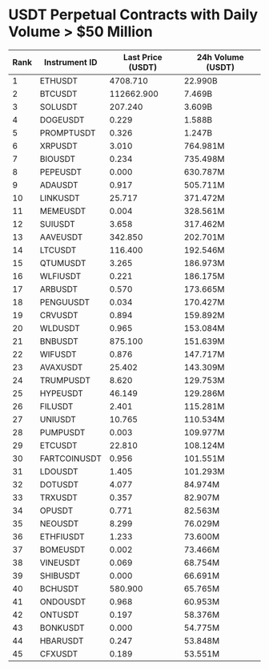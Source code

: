 # USDT Perpetual Contracts with Daily Volume > $50 Million

| Rank | Instrument ID | Last Price (USDT) | 24h Volume (USDT) |
|------|---------------|-------------------|-------------------|
| 1 | ETHUSDT | 4708.710 | 22.990B |
| 2 | BTCUSDT | 112662.900 | 7.469B |
| 3 | SOLUSDT | 207.240 | 3.609B |
| 4 | DOGEUSDT | 0.229 | 1.588B |
| 5 | PROMPTUSDT | 0.326 | 1.247B |
| 6 | XRPUSDT | 3.010 | 764.981M |
| 7 | BIOUSDT | 0.234 | 735.498M |
| 8 | PEPEUSDT | 0.000 | 630.787M |
| 9 | ADAUSDT | 0.917 | 505.711M |
| 10 | LINKUSDT | 25.717 | 371.472M |
| 11 | MEMEUSDT | 0.004 | 328.561M |
| 12 | SUIUSDT | 3.658 | 317.462M |
| 13 | AAVEUSDT | 342.850 | 202.701M |
| 14 | LTCUSDT | 116.400 | 192.546M |
| 15 | QTUMUSDT | 3.265 | 186.973M |
| 16 | WLFIUSDT | 0.221 | 186.175M |
| 17 | ARBUSDT | 0.570 | 173.665M |
| 18 | PENGUUSDT | 0.034 | 170.427M |
| 19 | CRVUSDT | 0.894 | 159.892M |
| 20 | WLDUSDT | 0.965 | 153.084M |
| 21 | BNBUSDT | 875.100 | 151.639M |
| 22 | WIFUSDT | 0.876 | 147.717M |
| 23 | AVAXUSDT | 25.402 | 143.309M |
| 24 | TRUMPUSDT | 8.620 | 129.753M |
| 25 | HYPEUSDT | 46.149 | 129.286M |
| 26 | FILUSDT | 2.401 | 115.281M |
| 27 | UNIUSDT | 10.765 | 110.534M |
| 28 | PUMPUSDT | 0.003 | 109.977M |
| 29 | ETCUSDT | 22.810 | 108.124M |
| 30 | FARTCOINUSDT | 0.956 | 101.551M |
| 31 | LDOUSDT | 1.405 | 101.293M |
| 32 | DOTUSDT | 4.077 | 84.974M |
| 33 | TRXUSDT | 0.357 | 82.907M |
| 34 | OPUSDT | 0.771 | 82.563M |
| 35 | NEOUSDT | 8.299 | 76.029M |
| 36 | ETHFIUSDT | 1.233 | 73.600M |
| 37 | BOMEUSDT | 0.002 | 73.466M |
| 38 | VINEUSDT | 0.069 | 68.754M |
| 39 | SHIBUSDT | 0.000 | 66.691M |
| 40 | BCHUSDT | 580.900 | 65.765M |
| 41 | ONDOUSDT | 0.968 | 60.953M |
| 42 | ONTUSDT | 0.197 | 58.376M |
| 43 | BONKUSDT | 0.000 | 54.775M |
| 44 | HBARUSDT | 0.247 | 53.848M |
| 45 | CFXUSDT | 0.189 | 53.551M |
